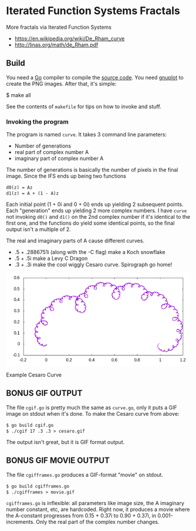 # Iterated Function Systems Fractals

More fractals via Iterated Function Systems

* https://en.wikipedia.org/wiki/De_Rham_curve
* http://linas.org/math/de_Rham.pdf

## Build

You need a [Go](https://golang.org/) compiler to compile the [source code](curve.go).
You need [gnuplot](http://www.gnuplot.info/) to create the PNG images.
After that, it's simple:

   $ make all

See the contents of `makefile` for tips on how to invoke and stuff.

### Invoking the program

The program is named `curve`.
It takes 3 command line parameters:

* Number of generations
* real part of complex number A
* imaginary part of complex number A

The number of generations is basically the number of pixels in the final image.
Since the IFS ends up being two functions

    d0(z) = Az
    d1(z) = A + (1 - A)z

Each initial point (1 + 0i and 0 + 0i) ends up yielding 2 subsequent points.
Each "generation" ends up yielding 2 more complex numbers.
I have `curve` not invoking `d0()` and `d1()` on the 2nd complex number
if it's identical to the first one,
and the functions do yield some identical points,
so the final output isn't a multiple of 2.

The real and imaginary parts of A cause different curves.

* .5 + .2886751i (along with the -C flag) make a Koch snowflake
* .5 + .5i make a Levy C Dragon
* .3 + .3i make the cool wiggly Cesaro curve. Spirograph go home!

![Cesaro Curve](c.png?raw=true)

Example Cesaro Curve

## BONUS GIF OUTPUT

The file `cgif.go` is pretty much the same as `curve.go`,
only it puts a GIF image on stdout when it's done.
To make the Cesaro curve from above:

    $ go build cgif.go
    $ ./cgif 17 .3 .3 > cesaro.gif

The output isn't great, but it is GIF format output.

## BONUS GIF MOVIE OUTPUT

The file `cgifframes.go` produces a GIF-format "movie" on stdout.

    $ go build cgifframes.go
	$ ./cgifframes > movie.gif

`cgifframes.go` is inflexible: all parameters like image size,
the A imaginary number constant, etc, are hardcoded.
Right now, it produces a movie where the A-constant progresses
from  0.15 + 0.37i to 0.90 + 0.37i, in 0.001-increments.
Only the real part of the complex number changes.

